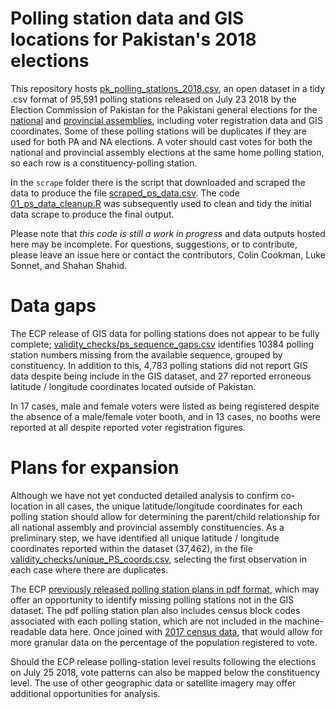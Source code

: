 # Polling station data and GIS locations for Pakistan's 2018 elections

This repository hosts [pk_polling_stations_2018.csv](https://github.com/colincookman/pakistan_polling_stations_2018/raw/master/pk_polling_stations_2018.csv), an open dataset in a tidy .csv format of 95,591 polling stations released on July 23 2018 by the Election Commission of Pakistan for the Pakistani general elections for the [national](https://www.ecp.gov.pk/frmGISPublishGE.aspx?type=NA) and [provincial assemblies](https://www.ecp.gov.pk/frmGISPublishGE.aspx?type=PA), including voter registration data and GIS coordinates. Some of these polling stations will be duplicates if they are used for both PA and NA elections. A voter should cast votes for both the national and provincial assembly elections at the same home polling station, so each row is a constituency-polling station.

In the `scrape` folder there is the script that downloaded and scraped the data to produce the file [scraped_ps_data.csv](https://github.com/colincookman/pakistan_polling_stations_2018/raw/master/scrape/scraped_ps_data.csv). The code [01_ps_data_cleanup.R](https://github.com/colincookman/pakistan_polling_stations_2018/blob/master/01_ps_data_cleanup.R) was subsequently used to clean and tidy the initial data scrape to produce the final output.

Please note that *this code is still a work in progress* and data outputs hosted here may be incomplete. For questions, suggestions, or to contribute, please leave an issue here or contact the contributors, Colin Cookman, Luke Sonnet, and Shahan Shahid.

# Data gaps
The ECP release of GIS data for polling stations does not appear to be fully complete; [validity_checks/ps_sequence_gaps.csv](https://github.com/colincookman/pakistan_polling_stations_2018/raw/master/validity_checks/ps_sequence_gaps.csv) identifies 10384 polling station numbers missing from the available sequence, grouped by constituency. In addition to this, 4,783 polling stations did not report GIS data despite being include in the GIS dataset, and 27 reported erroneous latitude / longitude coordinates located outside of Pakistan.

In 17 cases, male and female voters were listed as being registered despite the absence of a male/female voter booth, and in 13 cases, no booths were reported at all despite reported voter registration figures.

# Plans for expansion
Although we have not yet conducted detailed analysis to confirm co-location in all cases, the unique latitude/longitude coordinates for each polling station should allow for determining the parent/child relationship for all national assembly and provincial assembly constituencies. As a preliminary step, we have identified all unique latitude / longitude coordinates reported within the dataset (37,462), in the file [validity_checks/unique_PS_coords.csv](https://github.com/colincookman/pakistan_polling_stations_2018/raw/master/validity_checks/unique_PS_coords.csv), selecting the first observation in each case where there are duplicates.

The ECP [previously released polling station plans in pdf format](https://www.ecp.gov.pk/frmGenericPage.aspx?PageID=3155), which may offer an opportunity to identify missing polling stations not in the GIS dataset. The pdf polling station plan also includes census block codes associated with each polling station, which are not included in the machine-readable data here. Once joined with [2017 census data](https://github.com/colincookman/pakistan_census), that would allow for more granular data on the percentage of the population registered to vote.

Should the ECP release polling-station level results following the elections on July 25 2018, vote patterns can also be mapped below the constituency level. The use of other geographic data or satellite imagery may offer additional opportunities for analysis.